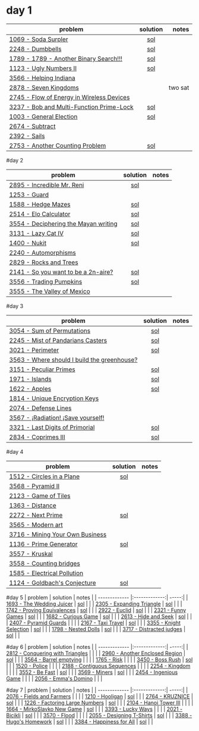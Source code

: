 # day 1


| problem       | solution      |  notes |
| ------------- |:-------------:| -----:|
| [1069 - Soda Surpler](http://coj.uci.cu/24h/problem.xhtml?pid=1069) | [sol](https://github.com/pin3da/Programming-contest/tree/master/solved/COJ/1069%20-%20Soda%20Surpler) |  |
| [2248 - Dumbbells](http://coj.uci.cu/24h/problem.xhtml?pid=2248) | [sol](https://github.com/pin3da/Programming-contest/tree/master/solved/COJ/2248%20-%20Dumbbells) |  |
| [1789 - 1789 - Another Binary Search!!!](http://coj.uci.cu/24h/problem.xhtml?pid=1789) |  [sol](https://github.com/pin3da/Programming-contest/tree/master/solved/COJ/1123%20-%20Ugly%20Numbers%20II) |  |
| [1123 - Ugly Numbers II](http://coj.uci.cu/24h/problem.xhtml?pid=1123) | [sol](https://github.com/pin3da/Programming-contest/tree/master/solved/COJ/1123%20-%20Ugly%20Numbers%20II) |  |
| [3566 - Helping Indiana](http://coj.uci.cu/24h/problem.xhtml?pid=3566) |  |  |
| [2878 - Seven Kingdoms](http://coj.uci.cu/24h/problem.xhtml?pid=2878) |  | two sat |
| [2745 - Flow of Energy in Wireless Devices](http://coj.uci.cu/24h/problem.xhtml?pid=2745) |  |  |
| [3237 - Bob and Multi-Function Prime-Lock](http://coj.uci.cu/24h/problem.xhtml?pid=3237) | [sol](https://github.com/pin3da/Programming-contest/tree/master/solved/COJ/3237%20-%20Bob%20and%20Multi-Function%20Prime-Lock) |  |
| [1003 - General Election](http://coj.uci.cu/24h/problem.xhtml?pid=1003) | [sol](https://github.com/pin3da/Programming-contest/tree/master/solved/COJ/1003%20-%20General%20Election) |  |
| [2674 - Subtract](http://coj.uci.cu/24h/problem.xhtml?pid=2674) |  |  |
| [2392 - Sails](http://coj.uci.cu/24h/problem.xhtml?pid=2392) |  |  |
| [2753 - Another Counting Problem](http://coj.uci.cu/24h/problem.xhtml?pid=2753) | [sol](https://github.com/pin3da/Programming-contest/tree/master/solved/COJ/2753%20-%20Another%20Counting%20Problem) |  |


#day 2

| problem       | solution      |  notes |
| ------------- |:-------------:| -----:|
| [2895 - Incredible Mr. Reni](http://coj.uci.cu/24h/problem.xhtml?pid=2895) | [sol](https://github.com/pin3da/Programming-contest/tree/master/solved/COJ/2895%20-%20Incredible%20Mr.%20Reni) |  |
| [1253 - Guard](http://coj.uci.cu/24h/problem.xhtml?pid=1253) |  |  |
| [1588 - Hedge Mazes](http://coj.uci.cu/24h/problem.xhtml?pid=1588) | [sol](https://github.com/pin3da/Programming-contest/tree/master/solved/COJ/1588%20-%20Hedge%20Mazes) |  |
| [2514 - Elo Calculator](http://coj.uci.cu/24h/problem.xhtml?pid=2514) | [sol](https://github.com/pin3da/Programming-contest/tree/master/solved/COJ/2514%20-%20Elo%20Calculator) |  |
| [3554 - Deciphering the Mayan writing](http://coj.uci.cu/24h/problem.xhtml?pid=3554) | [sol](https://github.com/pin3da/Programming-contest/tree/master/solved/COJ/3554%20-%20Deciphering%20the%20Mayan%20writing) |  |
| [3131 - Lazy Cat IV](http://coj.uci.cu/24h/problem.xhtml?pid=3131) |[sol](https://github.com/pin3da/Programming-contest/tree/master/solved/COJ/3131%20-%20Lazy%20Cat%20IV)  |  |
| [1400 - Nukit](http://coj.uci.cu/24h/problem.xhtml?pid=1400) | [sol](https://github.com/pin3da/Programming-contest/tree/master/solved/COJ/1400%20-%20Nukit) |  |
| [2240 - Automorphisms](http://coj.uci.cu/24h/problem.xhtml?pid=2240) |  |  |
| [2829 - Rocks and Trees](http://coj.uci.cu/24h/problem.xhtml?pid=2829) |  |  |
| [2141 - So you want to be a 2n-aire?](http://coj.uci.cu/24h/problem.xhtml?pid=2141) | [sol](https://github.com/pin3da/Programming-contest/tree/master/solved/COJ/2141%20-%20So%20you%20want%20to%20be%20a%202n-aire%3F) |  |
| [3556 - Trading Pumpkins](http://coj.uci.cu/24h/problem.xhtml?pid=3556) | [sol](https://github.com/pin3da/Programming-contest/tree/master/solved/COJ/3556%20-%20Trading%20Pumpkins) |  |
| [3555 - The Valley of Mexico](http://coj.uci.cu/24h/problem.xhtml?pid=3555) |  |  |

#day 3

| problem       | solution      |  notes |
| ------------- |:-------------:| -----:|
| [3054 - Sum of Permutations](http://coj.uci.cu/24h/problem.xhtml?pid=3054) | [sol](https://github.com/pin3da/Programming-contest/tree/master/solved/COJ/3054%20-%20Sum%20of%20Permutations) |  |
| [2245 - Mist of Pandarians Casters](http://coj.uci.cu/24h/problem.xhtml?pid=2254) | [sol](https://github.com/pin3da/Programming-contest/tree/master/solved/COJ/2245%20-%20Mist%20of%20Pandarians%20Casters) |  |
| [3021 - Perimeter](http://coj.uci.cu/24h/problem.xhtml?pid=3021) | [sol](https://github.com/pin3da/Programming-contest/tree/master/solved/COJ/3021%20-%20Perimeter) |  |
| [3563 - Where should I build the greenhouse?](http://coj.uci.cu/24h/problem.xhtml?pid=3563) |  |  |
| [3151 - Peculiar Primes](http://coj.uci.cu/24h/problem.xhtml?pid=3151) | [sol](https://github.com/pin3da/Programming-contest/tree/master/solved/COJ/3151%20-%20Peculiar%20Primes) |  |
| [1971 - Islands](http://coj.uci.cu/24h/problem.xhtml?pid=1971) | [sol](https://github.com/pin3da/Programming-contest/tree/master/solved/COJ/1971%20-%20Islands) |  |
| [1622 - Apples](http://coj.uci.cu/24h/problem.xhtml?pid=1622) | [sol](https://github.com/pin3da/Programming-contest/tree/master/solved/COJ/1622%20-%20Apples) |  |
| [1814 - Unique Encryption Keys](http://coj.uci.cu/24h/problem.xhtml?pid=1814) |  |  |
| [2074 - Defense Lines](http://coj.uci.cu/24h/problem.xhtml?pid=2074) |  |  |
| [3567 - ¡Radiation! ¡Save yourself!](http://coj.uci.cu/24h/problem.xhtml?pid=3567) |  |  |
| [3321 - Last Digits of Primorial](http://coj.uci.cu/24h/problem.xhtml?pid=3321) | [sol](https://github.com/pin3da/Programming-contest/tree/master/solved/COJ/3321%20-%20Last%20Digits%20of%20Primorial) |  |
| [2834 - Coprimes III](http://coj.uci.cu/24h/problem.xhtml?pid=2834) | [sol](https://github.com/pin3da/Programming-contest/tree/master/solved/COJ/2834%20-%20Coprimes%20III) |  |

#day 4

| problem       | solution      |  notes |
| ------------- |:-------------:| -----:|
| [1512 - Circles in a Plane](http://coj.uci.cu/24h/problem.xhtml?pid=1512) | [sol](https://github.com/pin3da/Programming-contest/tree/master/solved/COJ/1512%20-%20Circles%20in%20a%20Plane) |  |
| [3568 - Pyramid II](http://coj.uci.cu/24h/problem.xhtml?pid=3568) |  |  |
| [2123 - Game of Tiles](http://coj.uci.cu/24h/problem.xhtml?pid=2123) |  |  |
| [1363 - Distance](http://coj.uci.cu/24h/problem.xhtml?pid=1363) |  |  |
| [2272 - Next Prime](http://coj.uci.cu/24h/problem.xhtml?pid=2272) | [sol](https://github.com/pin3da/Programming-contest/tree/master/solved/COJ/2272%20-%20Next%20Prime) |  |
| [3565 - Modern art](http://coj.uci.cu/24h/problem.xhtml?pid=3565) |  |  |
| [3716 - Mining Your Own Business](http://coj.uci.cu/24h/problem.xhtml?pid=3716) |  |  |
| [1136 - Prime Generator](http://coj.uci.cu/24h/problem.xhtml?pid=1136) | [sol](https://github.com/pin3da/Programming-contest/tree/master/solved/COJ/1136%20-%20Prime%20Generator) |  |
| [3557 - Kruskal](http://coj.uci.cu/24h/problem.xhtml?pid=3557) |  |  |
| [3558 - Counting bridges](http://coj.uci.cu/24h/problem.xhtml?pid=3558) |  |  |
| [1585 - Electrical Pollution](http://coj.uci.cu/24h/problem.xhtml?pid=1585) |  |  |
| [1124 - Goldbach's Conjecture](http://coj.uci.cu/24h/problem.xhtml?pid=1124) | [sol](https://github.com/pin3da/Programming-contest/tree/master/solved/COJ/1124%20-%20Goldbach's%20Conjecture) |  |


#day 5
| problem       | solution      |  notes |
| ------------- |:-------------:| -----:|
| [1693 - The Wedding Juicer](http://coj.uci.cu/24h/problem.xhtml?pid=1693) | [sol](https://github.com/pin3da/Programming-contest/tree/master/solved/COJ/1693%20-%20The%20Wedding%20Juicer) |  |
| [2305 - Expanding Triangle](http://coj.uci.cu/24h/problem.xhtml?pid=2305) | [sol](https://github.com/pin3da/Programming-contest/tree/master/solved/COJ/2305%20-%20Expanding%20Triangle) |  |
| [1742 - Proving Equivalences](http://coj.uci.cu/24h/problem.xhtml?pid=1742) | [sol](https://github.com/pin3da/Programming-contest/tree/master/solved/COJ/1742%20-%20Proving%20Equivalences) |  |
| [2922 - Euclid](http://coj.uci.cu/24h/problem.xhtml?pid=2922) | [sol](https://github.com/pin3da/Programming-contest/tree/master/solved/COJ/2922%20-%20Euclid) |  |
| [2321 - Funny Games](http://coj.uci.cu/24h/problem.xhtml?pid=2321) | [sol](https://github.com/pin3da/Programming-contest/tree/master/solved/COJ/2321%20-%20Funny%20Games) |  |
| [1682 - Curious Game](http://coj.uci.cu/24h/problem.xhtml?pid=1682) | [sol](https://github.com/pin3da/Programming-contest/tree/master/solved/COJ/1682%20-%20Curious%20Game) |  |
| [2613 - Hide and Seek](http://coj.uci.cu/24h/problem.xhtml?pid=2613) | [sol](https://github.com/pin3da/Programming-contest/tree/master/solved/COJ/2613%20-%20Hide%20and%20Seek) |  |
| [2407 - Pyramid Guards](http://coj.uci.cu/24h/problem.xhtml?pid=2407) |  |  |
| [2167 - Taxi Travel](http://coj.uci.cu/24h/problem.xhtml?pid=2167) | [sol](https://github.com/pin3da/Programming-contest/tree/master/solved/COJ/2167%20-%20Taxi%20Travel) |  |
| [3355 - Knight Selection](http://coj.uci.cu/24h/problem.xhtml?pid=3355) | [sol](https://github.com/pin3da/Programming-contest/tree/master/solved/COJ/3355%20-%20Knight%20Selection) |  |
| [1798 - Nested Dolls](http://coj.uci.cu/24h/problem.xhtml?pid=1798) | [sol](https://github.com/pin3da/Programming-contest/tree/master/solved/COJ/1798%20-%20Nested%20Dolls) |  |
| [3717 - Distracted judges](http://coj.uci.cu/24h/problem.xhtml?pid=3717) | [sol](https://github.com/pin3da/Programming-contest/tree/master/solved/COJ/3717%20-%20Distracted%20judges) |  |


#day 6
| problem       | solution      |  notes |
| ------------- |:-------------:| -----:|
| [2812 - Conquering with Triangles](http://coj.uci.cu/24h/problem.xhtml?pid=2812) |  |  |
| [2960 - Another Enclosed Region](http://coj.uci.cu/24h/problem.xhtml?pid=2960) | [sol](https://github.com/pin3da/Programming-contest/tree/master/solved/COJ/2960%20-%20Another%20Enclosed%20Region) |  |
| [3564 - Barrel emptying](http://coj.uci.cu/24h/problem.xhtml?pid=3564) |  |  |
| [1765 - Risk](http://coj.uci.cu/24h/problem.xhtml?pid=1765) |  |  |
| [3450 - Boss Rush](http://coj.uci.cu/24h/problem.xhtml?pid=3450) | [sol](https://github.com/pin3da/Programming-contest/tree/master/solved/COJ/3450%20-%20Boss%20Rush) |  |
| [1520 - Police](http://coj.uci.cu/24h/problem.xhtml?pid=1520) |  |  |
| [2188 - Contiguous Sequences](http://coj.uci.cu/24h/problem.xhtml?pid=2188) |  |  |
| [2254 - Kingdom](http://coj.uci.cu/24h/problem.xhtml?pid=2254) |  |  |
| [3552 - Be Fast](http://coj.uci.cu/24h/problem.xhtml?pid=3552) | [sol](https://github.com/pin3da/Programming-contest/tree/master/solved/COJ/3552%20-%20Be%20Fast) |  |
| [3569 - Miners](http://coj.uci.cu/24h/problem.xhtml?pid=3569) | [sol](https://github.com/pin3da/Programming-contest/tree/master/solved/COJ/3569%20-%20Miners) |  |
| [2454 - Ingenious Game](http://coj.uci.cu/24h/problem.xhtml?pid=2454) |  |  |
| [2056 - Emma's Domino](http://coj.uci.cu/24h/problem.xhtml?pid=2056) |  |  |


#day 7
| problem       | solution      |  notes |
| ------------- |:-------------:| -----:|
| [2076 - Fields and Farmers](http://coj.uci.cu/24h/problem.xhtml?pid=2076) |  |  |
| [1210 - Hooligan](http://coj.uci.cu/24h/problem.xhtml?pid=1210) | [sol](https://github.com/carlos4rias/Programming-Contest/blob/master/URI/Graph/1394%20-%20Hooligan.cc) |  |
| [2764 - KRUZNICE](http://coj.uci.cu/24h/problem.xhtml?pid=2764) | [sol](https://github.com/pin3da/Programming-contest/tree/master/solved/COJ/2764%20-%20KRUZNICE) |  |
| [1226 - Factoring Large Numbers](http://coj.uci.cu/24h/problem.xhtml?pid=1226) | [sol](https://github.com/pin3da/Programming-contest/tree/master/solved/COJ/1226%20-%20Factoring%20Large%20Numbers) |  |
| [2104 - Hanoi Tower III](http://coj.uci.cu/24h/problem.xhtml?pid=2104) |  |  |
| [1664 - MirkoSlavko New Game](http://coj.uci.cu/24h/problem.xhtml?pid=1664) | [sol](https://github.com/pin3da/Programming-contest/tree/master/solved/COJ/1664%20-%20Mirko_Slavko%20New%20Game) |  |
| [3393 - Lucky Ways](http://coj.uci.cu/24h/problem.xhtml?pid=3393) |  |  |
| [2021 - Bicikli](http://coj.uci.cu/24h/problem.xhtml?pid=2021) | [sol](https://github.com/pin3da/Programming-contest/tree/master/solved/COJ/2021%20-%20Bicikli) |  |
| [3570 - Flood](http://coj.uci.cu/24h/problem.xhtml?pid=3570) |  |  |
| [2055 - Designing T-Shirts](http://coj.uci.cu/24h/problem.xhtml?pid=2055) | [sol](https://github.com/pin3da/Programming-contest/tree/master/solved/COJ/2055%20-%20Designing%20T-Shirts) |  |
| [3388 - Hugo's Homework](http://coj.uci.cu/24h/problem.xhtml?pid=3388) | [sol](https://github.com/pin3da/Programming-contest/tree/master/solved/COJ/3388%20-%20Hugo's%20Homework) |  |
| [3384 - Happiness for All](http://coj.uci.cu/24h/problem.xhtml?pid=3384) | [sol](https://github.com/pin3da/Programming-contest/tree/master/solved/COJ/3384%20-%20Happiness%20for%20All) |  |

